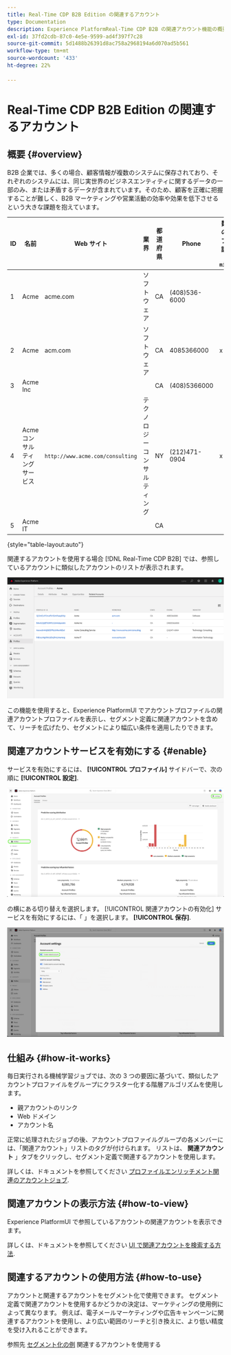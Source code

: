 ```yaml
---
title: Real-Time CDP B2B Edition の関連するアカウント
type: Documentation
description: Experience PlatformReal-Time CDP B2B の関連アカウント機能の概要と詳細情報です。
exl-id: 37fd2cdb-87c0-4e5e-9599-ad4f397f7c28
source-git-commit: 5d1488b26391d8ac758a2968194a6d070ad5b561
workflow-type: tm+mt
source-wordcount: '433'
ht-degree: 22%

---
```


# Real-Time CDP B2B Edition の関連するアカウント

## 概要 {#overview}

B2B 企業では、多くの場合、顧客情報が複数のシステムに保存されており、それぞれのシステムには、同じ実世界のビジネスエンティティに関するデータの一部のみ、または矛盾するデータが含まれています。そのため、顧客を正確に把握することが難しく、B2B マーケティングや営業活動の効率や効果を低下させるという大きな課題を抱えています。

| ID | 名前 | Web サイト | 業界 | 都道府県 | Phone | 数量 > のオープン商談あり `$1 million` |
|---|---|---|---|---|---|---|
| 1 | Acme | acme.com | ソフトウェア | CA | (408)536-6000 |  |
| 2 | Acme | acm.com | ソフトウェア | CA | 4085366000 | x |
| 3 | Acme Inc |  |  | CA | (408)5366000 |  |
| 4 | Acme コンサルティングサービス | `http://www.acme.com/consulting` | テクノロジーコンサルティング | NY | (212)471-0904 | x |
| 5 | Acme IT |  |  | CA |  |  |

{style=&quot;table-layout:auto&quot;}

関連するアカウントを使用する場合 [!DNL Real-Time CDP B2B] では、参照しているアカウントに類似したアカウントのリストが表示されます。

![Experience PlatformUI の関連アカウントを示す画面。](/help/rtcdp/b2b-ai-ml-services/assets/related-accounts-in-ui.png)

この機能を使用すると、Experience PlatformUI でアカウントプロファイルの関連アカウントプロファイルを表示し、セグメント定義に関連アカウントを含めて、リーチを広げたり、セグメントにより幅広い条件を適用したりできます。

## 関連アカウントサービスを有効にする {#enable}

サービスを有効にするには、 **[!UICONTROL プロファイル]** サイドバーで、次の順に **[!UICONTROL 設定]**.

![Experience PlatformUI でプロファイルと設定をハイライト表示します。](../assets/../b2b-ai-ml-services/assets/related-account-settings.png)

の横にある切り替えを選択します。 [!UICONTROL 関連アカウントの有効化] サービスを有効にするには、「 」を選択します。 **[!UICONTROL 保存]**.

![切り替えと保存をハイライトするアカウント設定画面。](../assets/../b2b-ai-ml-services/assets/related-account-toggle.png)

## 仕組み {#how-it-works}

毎日実行される機械学習ジョブでは、次の 3 つの要因に基づいて、類似したアカウントプロファイルをグループにクラスター化する階層アルゴリズムを使用します。

* 親アカウントのリンク
* Web ドメイン
* アカウント名

正常に処理されたジョブの後、アカウントプロファイルグループの各メンバーには、「関連アカウント」リストのタグが付けられます。 リストは、 **関連アカウント** 」タブをクリックし、セグメント定義で関連するアカウントを使用します。

詳しくは、ドキュメントを参照してください [プロファイルエンリッチメント関連のアカウントジョブ](/help/dataflows/ui/b2b/monitor-profile-enrichment.md).

## 関連アカウントの表示方法 {#how-to-view}

Experience PlatformUI で参照しているアカウントの関連アカウントを表示できます。

詳しくは、ドキュメントを参照してください [UI で関連アカウントを検索する方法](/help/rtcdp/accounts/account-profile-ui-guide.md#related-accounts-tab).

## 関連するアカウントの使用方法 {#how-to-use}

アカウントと関連するアカウントをセグメント化で使用できます。 セグメント定義で関連アカウントを使用するかどうかの決定は、マーケティングの使用例によって異なります。 例えば、電子メールマーケティングや広告キャンペーンに関連するアカウントを使用し、より広い範囲のリーチと引き換えに、より低い精度を受け入れることができます。

参照先 [セグメント化の例](/help/rtcdp/segmentation/b2b.md#related-accounts) 関連するアカウントを使用する
